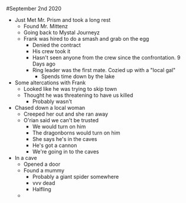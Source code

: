 #September 2nd 2020
- Just Met Mr. Prism and took a long rest
	- Found Mr. Mittenz
	- Going back to Mystal Journeyz
	- Frank was hired to do a smash and grab on the egg
		- Denied the contract
		- His crew took it
		- Hasn't seen anyone from the crew since the confrontation. 9 Days ago
		- Ring leader was the first mate. Cozied up with a "local gal"
			- Spends time down by the lake 
- Some altercations with Frank
	- Looked like he was trying to skip town 
	- Thought he was threatening to have us killed
		- Probably wasn't 
- Chased down a local woman
	- Creeped her out and she ran away
	- O'rian said we can't be trusted
		- We would turn on him
		- The dragonborns would turn on him 
		- She says he's in the caves
		- He's got a cannon
		- We're going in to the caves 
- In a cave
	- Opened a door
	- Found a mummy
		- Probably a giant spider somewhere
		- vvv dead
		- Halfling
	- 